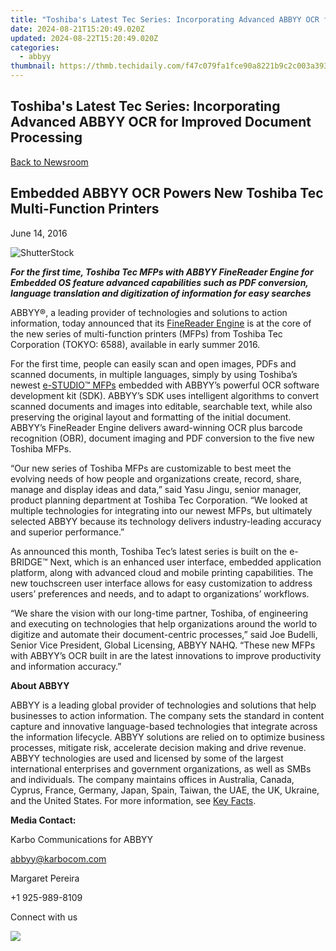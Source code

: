 ```yaml
---
title: "Toshiba's Latest Tec Series: Incorporating Advanced ABBYY OCR for Improved Document Processing"
date: 2024-08-21T15:20:49.020Z
updated: 2024-08-22T15:20:49.020Z
categories:
  - abbyy
thumbnail: https://thmb.techidaily.com/f47c079fa1fce90a8221b9c2c003a393b4231e2fbb42dbd4e99eb8971ba63ab6.jpg
---
```


## Toshiba's Latest Tec Series: Incorporating Advanced ABBYY OCR for Improved Document Processing

[Back to Newsroom](https://tools.techidaily.com/abbyy/products/)

## Embedded ABBYY OCR Powers New Toshiba Tec Multi-Function Printers

June 14, 2016

![ShutterStock](https://content.abbyy.com/-/media/project/abbyy/abbyy/branchtemplates/shutterstock_1272462163_1296-x-729.jpg?h=729&iar=0&w=1296)

**_For the first time, Toshiba Tec MFPs with ABBYY FineReader Engine for Embedded OS feature advanced capabilities such as PDF conversion, language translation and digitization of information for easy searches_**

ABBYY®, a leading provider of technologies and solutions to action information, today announced that its [FineReader Engine](https://tools.techidaily.com/abbyy/products/) is at the core of the new series of multi-function printers (MFPs) from Toshiba Tec Corporation (TOKYO: 6588), available in early summer 2016.

For the first time, people can easily scan and open images, PDFs and scanned documents, in multiple languages, simply by using Toshiba’s newest [e-STUDIO™ MFPs](http://www.toshibatec.com/information/20160517%5F01.html) embedded with ABBYY’s powerful OCR software development kit (SDK). ABBYY’s SDK uses intelligent algorithms to convert scanned documents and images into editable, searchable text, while also preserving the original layout and formatting of the initial document. ABBYY’s FineReader Engine delivers award-winning OCR plus barcode recognition (OBR), document imaging and PDF conversion to the five new Toshiba MFPs.

“Our new series of Toshiba MFPs are customizable to best meet the evolving needs of how people and organizations create, record, share, manage and display ideas and data,” said Yasu Jingu, senior manager, product planning department at Toshiba Tec Corporation. “We looked at multiple technologies for integrating into our newest MFPs, but ultimately selected ABBYY because its technology delivers industry-leading accuracy and superior performance.”

As announced this month, Toshiba Tec’s latest series is built on the e-BRIDGE™ Next, which is an enhanced user interface, embedded application platform, along with advanced cloud and mobile printing capabilities. The new touchscreen user interface allows for easy customization to address users’ preferences and needs, and to adapt to organizations’ workflows.

“We share the vision with our long-time partner, Toshiba, of engineering and executing on technologies that help organizations around the world to digitize and automate their document-centric processes,” said Joe Budelli, Senior Vice President, Global Licensing, ABBYY NAHQ. “These new MFPs with ABBYY’s OCR built in are the latest innovations to improve productivity and information accuracy.”

**About ABBYY**

ABBYY is a leading global provider of technologies and solutions that help businesses to action information. The company sets the standard in content capture and innovative language-based technologies that integrate across the information lifecycle. ABBYY solutions are relied on to optimize business processes, mitigate risk, accelerate decision making and drive revenue. ABBYY technologies are used and licensed by some of the largest international enterprises and government organizations, as well as SMBs and individuals. The company maintains offices in Australia, Canada, Cyprus, France, Germany, Japan, Spain, Taiwan, the UAE, the UK, Ukraine, and the United States. For more information, see [Key Facts](https://tools.techidaily.com/abbyy/products/).

**Media Contact:** 

Karbo Communications for ABBYY

abbyy@karbocom.com

Margaret Pereira

+1 925-989-8109

Connect with us

<ins class="adsbygoogle"
     style="display:block"
     data-ad-format="autorelaxed"
     data-ad-client="ca-pub-7571918770474297"
     data-ad-slot="1223367746"></ins>



<ins class="adsbygoogle"
     style="display:block"
     data-ad-client="ca-pub-7571918770474297"
     data-ad-slot="8358498916"
     data-ad-format="auto"
     data-full-width-responsive="true"></ins>

<!-- affiliate ads begin -->
<a href="https://secure.2checkout.com/order/checkout.php?PRODS=4940312&QTY=1&AFFILIATE=108875&CART=1"><img src="https://secure.avangate.com/images/merchant/333ac5d90817d69113471fbb6e531bee/sps-partnership-728x90eng.png" border="0"></a>
<!-- affiliate ads end -->